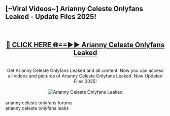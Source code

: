 <h2>[~Viral Videos~] Arianny Celeste Onlyfans Leaked - Update Files 2025!</h2>
<br>
<div align="center">
<h2><a href="https://betterlinks.top/A2PfLJ" rel="nofollow">🔴 CLICK HERE 🌐==►► Arianny Celeste Onlyfans Leaked</a></h2>
<br>
Get Arianny Celeste Onlyfans Leaked and all content. Now you can access all videos and pictures of Arianny Celeste Onlyfans Leaked. New Updated Files 2025!
<br>
<br>
<a href="https://betterlinks.top/A2PfLJ" rel="nofollow" data-target="animated-image.originalLink"><img src="https://i.ibb.co.com/WyWwxjT/player-gif2.gif" alt="Arianny Celeste Onlyfans Leaked" style="max-width: 100%; display: inline-block;" data-target="animated-image.originalImage"></a>
</div>
<br>
arianny celeste onlyfans forums<br>
arianny celeste onlyfans leaks